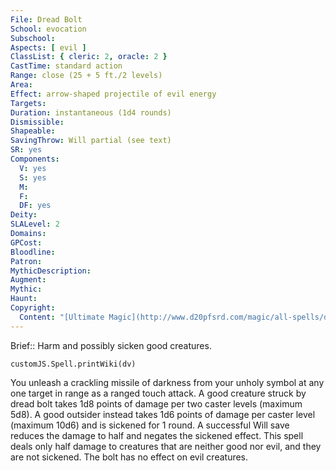 ```yaml
---
File: Dread Bolt
School: evocation
Subschool: 
Aspects: [ evil ]
ClassList: { cleric: 2, oracle: 2 }
CastTime: standard action
Range: close (25 + 5 ft./2 levels)
Area: 
Effect: arrow-shaped projectile of evil energy
Targets: 
Duration: instantaneous (1d4 rounds)
Dismissible: 
Shapeable: 
SavingThrow: Will partial (see text)
SR: yes
Components:
  V: yes
  S: yes
  M: 
  F: 
  DF: yes
Deity: 
SLALevel: 2
Domains: 
GPCost: 
Bloodline: 
Patron: 
MythicDescription: 
Augment: 
Mythic: 
Haunt: 
Copyright:
  Content: "[Ultimate Magic](http://www.d20pfsrd.com/magic/all-spells/d/dread-bolt)"
---
```

Brief:: Harm and possibly sicken good creatures.

```dataviewjs
customJS.Spell.printWiki(dv)
```

You unleash a crackling missile of darkness from your unholy symbol at any one target in range as a ranged touch attack.  A good creature struck by dread bolt takes 1d8 points of damage per two caster levels (maximum 5d8). A good outsider instead takes 1d6 points of damage per caster level (maximum 10d6) and is sickened for 1 round. A successful Will save reduces the damage to half and negates the sickened effect. This spell deals only half damage to creatures that are neither good nor evil, and they are not sickened. The bolt has no effect on evil creatures.
